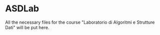 # ASDLab
All the necessary files for the course "Laboratorio di Algoritmi e Strutture Dati" will be put here.
